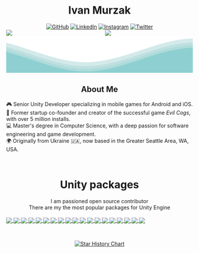 <div align="center">

  <h1>Ivan Murzak</h1>

  <div >
    <a href="https://github.com/IvanMurzak"><img src="https://user-images.githubusercontent.com/58532023/171219272-a68dd897-a9c7-4826-b7e6-10ef84e6a0a8.png" alt="GitHub"/></a>
    <a href="https://www.linkedin.com/in/ivan-murzak"><img src="https://user-images.githubusercontent.com/58532023/171219303-8839f911-21bf-453f-b517-9dd6ef9a873c.png" alt="LinkedIn"/></a>
    <a href="https://www.instagram.com/ivanmurzak_/"><img src="https://user-images.githubusercontent.com/58532023/171219320-cc1517cb-54a9-470c-a92d-965524a7b3aa.png" alt="Instagram"/></a>
    <a href="https://twitter.com/IvanMurzak"><img src="https://user-images.githubusercontent.com/58532023/171218519-2ccc030a-72b5-45ea-a2ec-7f1dfbef917f.png" alt="Twitter"/></a>
  </div>
</div>

<a href="https://github.com/IvanMurzak">
  <img width="47%" align="left" src="https://github-readme-stats.vercel.app/api?username=IvanMurzak&theme=transparent&show_icons=true&count_private=true&include_all_commits=true&custom_title=GitHub+Stats&hide_border=true"/>
</a>
<a href="https://github.com/IvanMurzak">
  <img width="47%" align="right" src="https://github-readme-streak-stats.herokuapp.com/?user=IvanMurzak&theme=transparent&hide_border=true"/>
</a>

<img src="https://raw.githubusercontent.com/IvanMurzak/IvanMurzak/main/images/waves.svg" width="100%" height="100">

<div align="center">
  <h2>About Me</h2>
</div>

🎮 Senior Unity Developer specializing in mobile games for Android and iOS.  
🚀 Former startup co-founder and creator of the successful game *Evil Cogs*, with over 5 million installs.  
💻 Master's degree in Computer Science, with a deep passion for software engineering and game development.  
🌍 Originally from Ukraine :ukraine:, now based in the Greater Seattle Area, WA, USA.

<br/>
<h1 align="center">Unity packages</h1>
<div align="center">I am passioned open source contributor</div>
<div align="center">There are my the most popular packages for Unity Engine</div>
<br/>

<a href="https://github.com/IvanMurzak/Unity-MCP">
  <img width="45%" align="center" src="https://github-readme-stats.vercel.app/api/pin?username=IvanMurzak&repo=Unity-MCP&theme=transparent&hide_border=true"/>
</a>
<a href="https://github.com/IvanMurzak/Unity-ImageLoader">
  <img width="45%" align="center" src="https://github-readme-stats.vercel.app/api/pin?username=IvanMurzak&repo=Unity-ImageLoader&theme=transparent&hide_border=true"/>
</a>
<a href="https://github.com/IvanMurzak/Unity-Theme">
  <img width="45%" align="center" src="https://github-readme-stats.vercel.app/api/pin?username=IvanMurzak&repo=Unity-Theme&theme=transparent&hide_border=true"/>
</a>
<a href="https://github.com/IvanMurzak/Unity-Gyroscope-Parallax">
  <img width="45%" align="center" src="https://github-readme-stats.vercel.app/api/pin?username=IvanMurzak&repo=Unity-Gyroscope-Parallax&theme=transparent&hide_border=true"/>
</a>
<a href="https://github.com/IvanMurzak/Unity-Package-Template">
  <img width="45%" align="center" src="https://github-readme-stats.vercel.app/api/pin?username=IvanMurzak&repo=Unity-Package-Template&theme=transparent&hide_border=true"/>
</a>
<a href="https://github.com/IvanMurzak/Unity-Mouse-Parallax">
  <img width="45%" align="center" src="https://github-readme-stats.vercel.app/api/pin?username=IvanMurzak&repo=Unity-Mouse-Parallax&theme=transparent&hide_border=true"/>
</a>
<a href="https://github.com/IvanMurzak/Unity-PlayerPrefsEx">
  <img width="45%" align="center" src="https://github-readme-stats.vercel.app/api/pin?username=IvanMurzak&repo=Unity-PlayerPrefsEx&theme=transparent&hide_border=true"/>
</a>
<a href="https://github.com/IvanMurzak/Unity-EFCore-SQLite">
  <img width="45%" align="center" src="https://github-readme-stats.vercel.app/api/pin?username=IvanMurzak&repo=Unity-EFCore-SQLite&theme=transparent&hide_border=true"/>
</a>
<a href="https://github.com/IvanMurzak/Unity-Saver">
  <img width="45%" align="center" src="https://github-readme-stats.vercel.app/api/pin?username=IvanMurzak&repo=Unity-Saver&theme=transparent&hide_border=true"/>
</a>
<a href="https://github.com/IvanMurzak/Unity-AudioLoader">
  <img width="45%" align="center" src="https://github-readme-stats.vercel.app/api/pin?username=IvanMurzak&repo=Unity-AudioLoader&theme=transparent&hide_border=true"/>
</a>
<a href="https://github.com/IvanMurzak/Unity-IAP-Store">
  <img width="45%" align="center" src="https://github-readme-stats.vercel.app/api/pin?username=IvanMurzak&repo=Unity-IAP-Store&theme=transparent&hide_border=true"/>
</a>
<a href="https://github.com/IvanMurzak/Unity-NonDrawingGraphic">
  <img width="45%" align="center" src="https://github-readme-stats.vercel.app/api/pin?username=IvanMurzak&repo=Unity-NonDrawingGraphic&theme=transparent&hide_border=true"/>
</a>
<a href="https://github.com/IvanMurzak/UBuilder">
  <img width="45%" align="center" src="https://github-readme-stats.vercel.app/api/pin?username=IvanMurzak&repo=UBuilder&theme=transparent&hide_border=true"/>
</a>
<a href="https://github.com/IvanMurzak/Unity-Network-REST">
  <img width="45%" align="center" src="https://github-readme-stats.vercel.app/api/pin?username=IvanMurzak&repo=Unity-Network-REST&theme=transparent&hide_border=true"/>
</a>
<a href="https://github.com/IvanMurzak/Unity-Appodeal-Simplifier">
  <img width="45%" align="center" src="https://github-readme-stats.vercel.app/api/pin?username=IvanMurzak&repo=Unity-Appodeal-Simplifier&theme=transparent&hide_border=true"/>
</a>
<a href="https://github.com/IvanMurzak/Unity-Gyroscope-Manager">
  <img width="45%" align="center" src="https://github-readme-stats.vercel.app/api/pin?username=IvanMurzak&repo=Unity-Gyroscope-Manager&theme=transparent&hide_border=true"/>
</a>
<a href="https://github.com/IvanMurzak/Unity-Extensions">
  <img width="45%" align="center" src="https://github-readme-stats.vercel.app/api/pin?username=IvanMurzak&repo=Unity-Extensions&theme=transparent&hide_border=true"/>
</a>
<a href="https://github.com/IvanMurzak/Unity-iOS-Pods-Bitcode">
  <img width="45%" align="center" src="https://github-readme-stats.vercel.app/api/pin?username=IvanMurzak&repo=Unity-iOS-Pods-Bitcode&theme=transparent&hide_border=true"/>
</a>
<a href="https://github.com/IvanMurzak/Unity-Mobile-Notifications-Simplifier">
  <img width="45%" align="center" src="https://github-readme-stats.vercel.app/api/pin?username=IvanMurzak&repo=Unity-Mobile-Notifications-Simplifier&theme=transparent&hide_border=true"/>
</a>

<br/>

<h2 align="center"> </h1>

<br/>

<div align="center">
  <a href="https://star-history.com/#IvanMurzak/Unity-Gyroscope-Parallax&IvanMurzak/Unity-Package-Template&IvanMurzak/Unity-Mouse-Parallax&IvanMurzak/Unity-PlayerPrefsEx&IvanMurzak/Unity-ImageLoader&IvanMurzak/Unity-AudioLoader&IvanMurzak/Unity-Theme&IvanMurzak/Unity-Saver&IvanMurzak/Unity-MCP&Date">
    <img alt="Star History Chart" width="100%" src="https://api.star-history.com/svg?repos=IvanMurzak/Unity-Gyroscope-Parallax,IvanMurzak/Unity-Package-Template,IvanMurzak/Unity-Mouse-Parallax,IvanMurzak/Unity-PlayerPrefsEx,IvanMurzak/Unity-ImageLoader,IvanMurzak/Unity-AudioLoader,IvanMurzak/Unity-Theme,IvanMurzak/Unity-Saver,IvanMurzak/Unity-MCP&type=Date" />
  </a>
</div>
